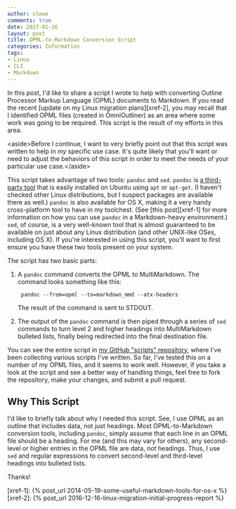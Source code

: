 ```yaml
---
author: slowe
comments: true
date: 2017-01-16
layout: post
title: OPML-to-Markdown Conversion Script
categories: Information
tags:
- Linux
- CLI
- Markdown
---
```


In this post, I'd like to share a script I wrote to help with converting Outline Processor Markup Language (OPML) documents to Markdown. If you read the recent [update on my Linux migration plans][xref-2], you may recall that I identified OPML files (created in OmniOutliner) as an area where some work was going to be required. This script is the result of my efforts in this area.

&lt;aside&gt;Before I continue, I want to very briefly point out that this script was written to help in _my_ specific use case. It's quite likely that you'll want or need to adjust the behaviors of this script in order to meet the needs of your particular use case.&lt;/aside&gt;

This script takes advantage of two tools: `pandoc` and `sed`. `pandoc` is [a third-party tool][link-1] that is easily installed on Ubuntu using `apt` or `apt-get`. (I haven't checked other Linux distributions, but I suspect packages are available there as well.) `pandoc` is also available for OS X, making it a very handy cross-platform tool to have in my toolchest. (See [this post][xref-1] for more information on how you can use `pandoc` in a Markdown-heavy environment.) `sed`, of course, is a very well-known tool that is almost guaranteed to be available on just about any Linux distribution (and other UNIX-like OSes, including OS X). If you're interested in using this script, you'll want to first ensure you have these two tools present on your system.

The script has two basic parts:

1. A `pandoc` command converts the OPML to MultiMarkdown. The command looks something like this:

        pandoc --from=opml --to=markdown_mmd --atx-headers

    The result of the command is sent to STDOUT.

2. The output of the `pandoc` command is then piped through a series of `sed` commands to turn level 2 and higher headings into MultiMarkdown bulleted lists, finally being redirected into the final destination file.

You can see the entire script in [my GitHub "scripts" repository][link-2], where I've been collecting various scripts I've written. So far, I've tested this on a number of my OPML files, and it seems to work well. However, if you take a look at the script and see a better way of handling things, feel free to fork the repository, make your changes, and submit a pull request.

## Why This Script

I'd like to briefly talk about why I needed this script. See, I use OPML as an outline that includes data, not just headings. Most OPML-to-Markdown conversion tools, including `pandoc`, simply assume that each line in an OPML file should be a heading. For me (and this may vary for others), any second-level or higher entries in the OPML file are data, _not_ headings. Thus, I use `sed` and regular expressions to convert second-level and third-level headings into bulleted lists.

Thanks!



[link-1]: http://pandoc.org/
[link-2]: https://github.com/lowescott/scripts
[xref-1]: {% post_url 2014-05-19-some-useful-markdown-tools-for-os-x %}
[xref-2]: {% post_url 2016-12-16-linux-migration-initial-progress-report %}
